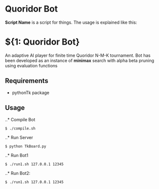 Quoridor Bot
======
**Script Name** is a script for things. The usage is explained like this:

# ${1: Quoridor Bot}
An adaptive AI player for finite time Quoridor N-M-K tournament. Bot has been developed as an instance of **minimax** search with alpha beta pruning using evaluation functions

## Requirements
* pythonTk package

## Usage
..* Compile Bot
```
$ ./compile.sh
```
..* Run Server
```
$ python TkBoard.py
```

..* Run Bot1
```
$ ./run1.sh 127.0.0.1 12345
```

..* Run Bot2:
```
$ ./run1.sh 127.0.0.1 12345
```